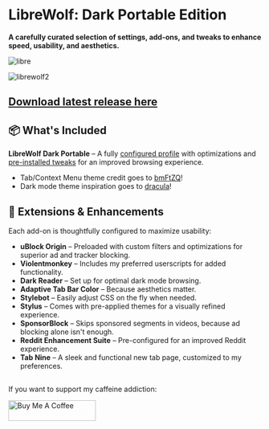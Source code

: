 # LibreWolf: Dark Portable Edition  
**A carefully curated selection of settings, add-ons, and tweaks to enhance speed, usability, and aesthetics.**  

![libre](https://github.com/user-attachments/assets/dfbe0260-5bfa-4432-b999-e112971f08e4)

![librewolf2](https://github.com/user-attachments/assets/53be4b98-94e5-44ab-a790-6aadfa1ac30b)

## [Download latest release here](https://github.com/SysAdminDoc/LibreWolf_DarkPortable/releases/tag/v0.0.5)

## 📦 What's Included  
**LibreWolf Dark Portable** – A fully [configured profile](https://github.com/SysAdminDoc/LibreWolf_DarkPortable/tree/main/Extension_Configs) with optimizations and [pre-installed tweaks](https://github.com/SysAdminDoc/LibreWolf_DarkPortable/blob/main/user.js) for an improved browsing experience.  

- Tab/Context Menu theme credit goes to [bmFtZQ](https://github.com/bmFtZQ)!
- Dark mode theme inspiration goes to [dracula](https://github.com/dracula/dracula-theme)!

## 🔧 Extensions & Enhancements  
Each add-on is thoughtfully configured to maximize usability:  

- **uBlock Origin** – Preloaded with custom filters and optimizations for superior ad and tracker blocking.  
- **Violentmonkey** – Includes my preferred userscripts for added functionality.  
- **Dark Reader** – Set up for optimal dark mode browsing.  
- **Adaptive Tab Bar Color** – Because aesthetics matter.  
- **Stylebot** – Easily adjust CSS on the fly when needed.  
- **Stylus** – Comes with pre-applied themes for a visually refined experience.  
- **SponsorBlock** – Skips sponsored segments in videos, because ad blocking alone isn't enough.  
- **Reddit Enhancement Suite** – Pre-configured for an improved Reddit experience.  
- **Tab Nine** – A sleek and functional new tab page, customized to my preferences.  

##

If you want to support my caffeine addiction:

<a href="https://www.buymeacoffee.com/mattcreatingthings" target="_blank"><img src="https://cdn.buymeacoffee.com/buttons/default-orange.png" alt="Buy Me A Coffee" height="41" width="174"></a>

